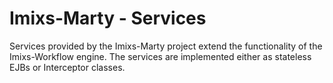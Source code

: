 # Imixs-Marty - Services

Services provided by the Imixs-Marty project extend the functionality of the Imixs-Workflow engine. The services are implemented either as  stateless EJBs or Interceptor classes. 

